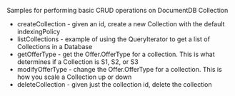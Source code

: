 Samples for performing basic CRUD operations on DocumentDB Collection

- createCollection - given an id, create a new Collection with the default indexingPolicy
- listCollections - example of using the QueryIterator to get a list of Collections in a Database
- getOfferType - get the Offer.OfferType for a collection. This is what determines if a Collection is S1, S2, or S3
- modifyOfferType - change the Offer.OfferType for a collection. This is how you scale a Collection up or down
- deleteCollection - given just the collection id, delete the collection